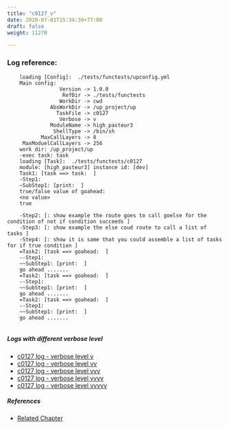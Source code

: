 ```yaml
---
title: "c0127_v"
date: 2020-07-01T15:34:39+77:00
draft: false
weight: 11270

---
```


### Log reference: <no value>

```
    loading [Config]:  ./tests/functests/upconfig.yml
    Main config:
                 Version -> 1.0.0
                  RefDir -> ./tests/functests
                 WorkDir -> cwd
              AbsWorkDir -> /up_project/up
                TaskFile -> c0127
                 Verbose -> v
              ModuleName -> high_pasteur3
               ShellType -> /bin/sh
           MaxCallLayers -> 8
     MaxModuelCallLayers -> 256
    work dir: /up_project/up
    -exec task: task
    loading [Task]:  ./tests/functests/c0127
    module: [high_pasteur3] instance id: [dev]
    Task1: [task ==> task:  ]
    -Step1:
    ~SubStep1: [print:  ]
    true/false value of goahead:
    <no value>
    true
    
    -Step2: [: show example the route goes to call goelse for the condition of not if condition succeeds ]
    -Step3: [: show example the else coud route to call a list of tasks ]
    -Step4: [: show it is same that you could assemble a list of tasks for if true condition ]
    =Task2: [task ==> goahead:  ]
    --Step1:
    ~~SubStep1: [print:  ]
    go ahead .......
    =Task2: [task ==> goahead:  ]
    --Step1:
    ~~SubStep1: [print:  ]
    go ahead .......
    =Task2: [task ==> goahead:  ]
    --Step1:
    ~~SubStep1: [print:  ]
    go ahead .......
    
```

##### Logs with different verbose level
* [c0127 log - verbose level v](../../logs/c0127_v)
* [c0127 log - verbose level vv](../../logs/c0127_vv)
* [c0127 log - verbose level vvv](../../logs/c0127_vvv)
* [c0127 log - verbose level vvvv](../../logs/c0127_vvvv)
* [c0127 log - verbose level vvvvv](../../logs/c0127_vvvvv)

##### References
* [Related Chapter](../../flow-controll/c0127)
